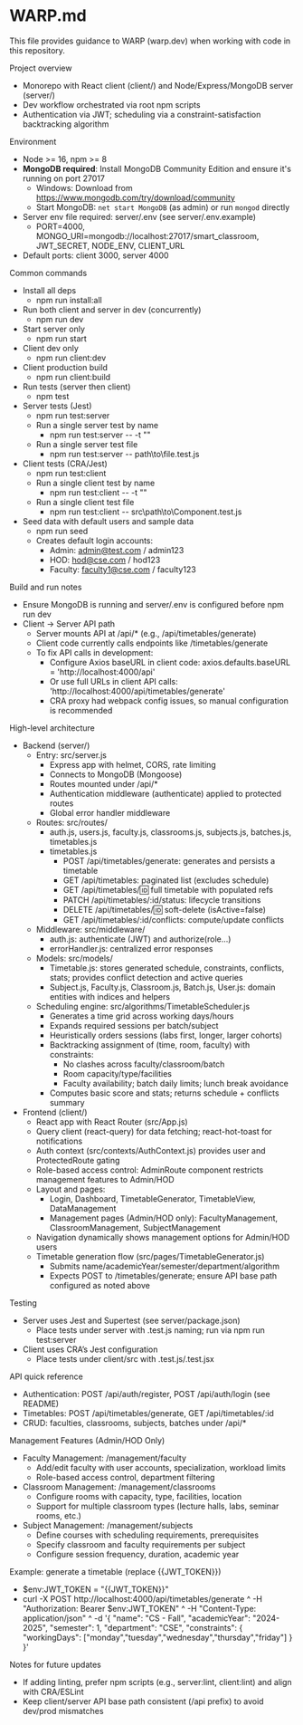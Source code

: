 # WARP.md

This file provides guidance to WARP (warp.dev) when working with code in this repository.

Project overview
- Monorepo with React client (client/) and Node/Express/MongoDB server (server/)
- Dev workflow orchestrated via root npm scripts
- Authentication via JWT; scheduling via a constraint-satisfaction backtracking algorithm

Environment
- Node >= 16, npm >= 8
- **MongoDB required**: Install MongoDB Community Edition and ensure it's running on port 27017
  - Windows: Download from https://www.mongodb.com/try/download/community
  - Start MongoDB: `net start MongoDB` (as admin) or run `mongod` directly
- Server env file required: server/.env (see server/.env.example)
  - PORT=4000, MONGO_URI=mongodb://localhost:27017/smart_classroom, JWT_SECRET, NODE_ENV, CLIENT_URL
- Default ports: client 3000, server 4000

Common commands
- Install all deps
  - npm run install:all
- Run both client and server in dev (concurrently)
  - npm run dev
- Start server only
  - npm run start
- Client dev only
  - npm run client:dev
- Client production build
  - npm run client:build
- Run tests (server then client)
  - npm test
- Server tests (Jest)
  - npm run test:server
  - Run a single server test by name
    - npm run test:server -- -t "<test name regex>"
  - Run a single server test file
    - npm run test:server -- path\to\file.test.js
- Client tests (CRA/Jest)
  - npm run test:client
  - Run a single client test by name
    - npm run test:client -- -t "<test name regex>"
  - Run a single client test file
    - npm run test:client -- src\\path\\to\\Component.test.js
- Seed data with default users and sample data
  - npm run seed
  - Creates default login accounts:
    - Admin: admin@test.com / admin123
    - HOD: hod@cse.com / hod123  
    - Faculty: faculty1@cse.com / faculty123

Build and run notes
- Ensure MongoDB is running and server/.env is configured before npm run dev
- Client -> Server API path
  - Server mounts API at /api/* (e.g., /api/timetables/generate)
  - Client code currently calls endpoints like /timetables/generate
  - To fix API calls in development:
    - Configure Axios baseURL in client code: axios.defaults.baseURL = 'http://localhost:4000/api'
    - Or use full URLs in client API calls: 'http://localhost:4000/api/timetables/generate'
    - CRA proxy had webpack config issues, so manual configuration is recommended

High-level architecture
- Backend (server/)
  - Entry: src/server.js
    - Express app with helmet, CORS, rate limiting
    - Connects to MongoDB (Mongoose)
    - Routes mounted under /api/*
    - Authentication middleware (authenticate) applied to protected routes
    - Global error handler middleware
  - Routes: src/routes/
    - auth.js, users.js, faculty.js, classrooms.js, subjects.js, batches.js, timetables.js
    - timetables.js
      - POST /api/timetables/generate: generates and persists a timetable
      - GET /api/timetables: paginated list (excludes schedule)
      - GET /api/timetables/:id: full timetable with populated refs
      - PATCH /api/timetables/:id/status: lifecycle transitions
      - DELETE /api/timetables/:id: soft-delete (isActive=false)
      - GET /api/timetables/:id/conflicts: compute/update conflicts
  - Middleware: src/middleware/
    - auth.js: authenticate (JWT) and authorize(role...)
    - errorHandler.js: centralized error responses
  - Models: src/models/
    - Timetable.js: stores generated schedule, constraints, conflicts, stats; provides conflict detection and active queries
    - Subject.js, Faculty.js, Classroom.js, Batch.js, User.js: domain entities with indices and helpers
  - Scheduling engine: src/algorithms/TimetableScheduler.js
    - Generates a time grid across working days/hours
    - Expands required sessions per batch/subject
    - Heuristically orders sessions (labs first, longer, larger cohorts)
    - Backtracking assignment of (time, room, faculty) with constraints:
      - No clashes across faculty/classroom/batch
      - Room capacity/type/facilities
      - Faculty availability; batch daily limits; lunch break avoidance
    - Computes basic score and stats; returns schedule + conflicts summary
- Frontend (client/)
  - React app with React Router (src/App.js)
  - Query client (react-query) for data fetching; react-hot-toast for notifications
  - Auth context (src/contexts/AuthContext.js) provides user and ProtectedRoute gating
  - Role-based access control: AdminRoute component restricts management features to Admin/HOD
  - Layout and pages:
    - Login, Dashboard, TimetableGenerator, TimetableView, DataManagement
    - Management pages (Admin/HOD only): FacultyManagement, ClassroomManagement, SubjectManagement
  - Navigation dynamically shows management options for Admin/HOD users
  - Timetable generation flow (src/pages/TimetableGenerator.js)
    - Submits name/academicYear/semester/department/algorithm
    - Expects POST to /timetables/generate; ensure API base path configured as noted above

Testing
- Server uses Jest and Supertest (see server/package.json)
  - Place tests under server with .test.js naming; run via npm run test:server
- Client uses CRA’s Jest configuration
  - Place tests under client/src with .test.js/.test.jsx

API quick reference
- Authentication: POST /api/auth/register, POST /api/auth/login (see README)
- Timetables: POST /api/timetables/generate, GET /api/timetables/:id
- CRUD: faculties, classrooms, subjects, batches under /api/*

Management Features (Admin/HOD Only)
- Faculty Management: /management/faculty
  - Add/edit faculty with user accounts, specialization, workload limits
  - Role-based access control, department filtering
- Classroom Management: /management/classrooms  
  - Configure rooms with capacity, type, facilities, location
  - Support for multiple classroom types (lecture halls, labs, seminar rooms, etc.)
- Subject Management: /management/subjects
  - Define courses with scheduling requirements, prerequisites
  - Specify classroom and faculty requirements per subject
  - Configure session frequency, duration, academic year

Example: generate a timetable (replace {{JWT_TOKEN}})
- $env:JWT_TOKEN = "{{JWT_TOKEN}}"
- curl -X POST http://localhost:4000/api/timetables/generate ^
    -H "Authorization: Bearer $env:JWT_TOKEN" ^
    -H "Content-Type: application/json" ^
    -d '{
      "name": "CS - Fall",
      "academicYear": "2024-2025",
      "semester": 1,
      "department": "CSE",
      "constraints": { "workingDays": ["monday","tuesday","wednesday","thursday","friday"] }
    }'

Notes for future updates
- If adding linting, prefer npm scripts (e.g., server:lint, client:lint) and align with CRA/ESLint
- Keep client/server API base path consistent (/api prefix) to avoid dev/prod mismatches

